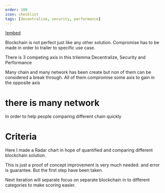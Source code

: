 ```yaml
---
order: 100
icon: checklist
tags: [decentralize, security, performance]
---
```

[!embed](https://codesandbox.io/embed/compassionate-voice-tgqzu?fontsize=14&hidenavigation=1&theme=dark&view=preview)

Blockchain is not perfect just like any other solution. Compromise has to be made in order to trailer to specific use case.

There is 3 competing axis in this trilemma Decentralize, Security and Performance

Many chain and many network has been create but non of them can be considered a break through.
All of them compromise some axis to gain in the opposite axis

# there is many network

In order to help people comparing different chain quickly

# Criteria

Here I made a Radar chart in hope of quantified and comparing different blockchain solution.

This is just a proof of concept improvement is very much needed. and error is guarantee.
But the first step have been taken.

Next iteration will separate focus on separate blockchain in to different categories to make scoring easier.
